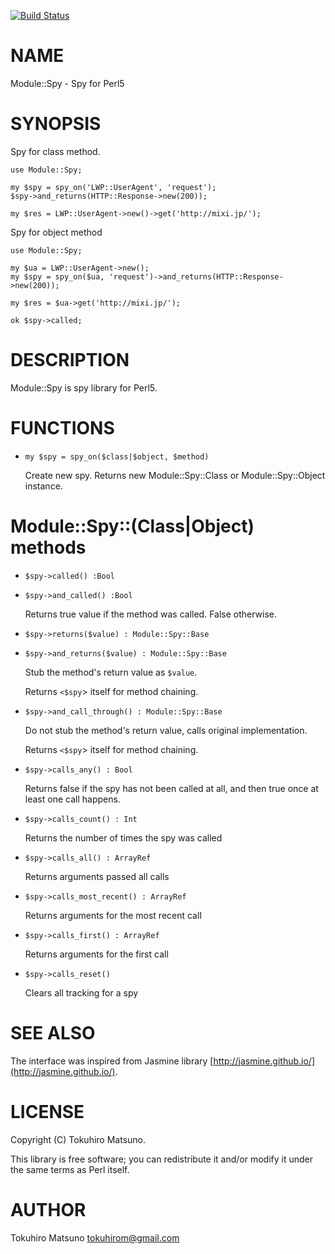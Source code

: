 [![Build Status](https://travis-ci.org/tokuhirom/Module-Spy.svg?branch=master)](https://travis-ci.org/tokuhirom/Module-Spy)
# NAME

Module::Spy - Spy for Perl5

# SYNOPSIS

Spy for class method.

    use Module::Spy;

    my $spy = spy_on('LWP::UserAgent', 'request');
    $spy->and_returns(HTTP::Response->new(200));

    my $res = LWP::UserAgent->new()->get('http://mixi.jp/');

Spy for object method

    use Module::Spy;

    my $ua = LWP::UserAgent->new();
    my $spy = spy_on($ua, 'request')->and_returns(HTTP::Response->new(200));

    my $res = $ua->get('http://mixi.jp/');

    ok $spy->called;

# DESCRIPTION

Module::Spy is spy library for Perl5.

# FUNCTIONS

- `my $spy = spy_on($class|$object, $method)`

    Create new spy. Returns new Module::Spy::Class or Module::Spy::Object instance.

# Module::Spy::(Class|Object) methods

- `$spy->called() :Bool`
- `$spy->and_called() :Bool`

    Returns true value if the method was called. False otherwise.

- `$spy->returns($value) : Module::Spy::Base`
- `$spy->and_returns($value) : Module::Spy::Base`

    Stub the method's return value as `$value`.

    Returns `<$spy`> itself for method chaining.

- `$spy->and_call_through() : Module::Spy::Base`

    Do not stub the method's return value, calls original implementation.

    Returns `<$spy`> itself for method chaining.

- `$spy->calls_any() : Bool`

    Returns false if the spy has not been called at all, and then true once at least one call happens.

- `$spy->calls_count() : Int`

    Returns the number of times the spy was called

- `$spy->calls_all() : ArrayRef`

    Returns arguments passed all calls

- `$spy->calls_most_recent() : ArrayRef`

    Returns arguments for the most recent call

- `$spy->calls_first() : ArrayRef`

    Returns arguments for the first call

- `$spy->calls_reset()`

    Clears all tracking for a spy

# SEE ALSO

The interface was inspired from Jasmine library [http://jasmine.github.io/](http://jasmine.github.io/).

# LICENSE

Copyright (C) Tokuhiro Matsuno.

This library is free software; you can redistribute it and/or modify
it under the same terms as Perl itself.

# AUTHOR

Tokuhiro Matsuno <tokuhirom@gmail.com>
